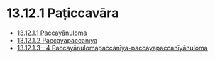 

# 13.12.1 Paṭiccavāra

* [13.12.1.1 Paccayānuloma](13.12.1/13.12.1.1.md)
* [13.12.1.2 Paccayapaccanīya](13.12.1/13.12.1.2.md)
* [13.12.1.3--4 Paccayānulomapaccanīya-paccayapaccanīyānuloma](13.12.1/13.12.1.3--4.md)



